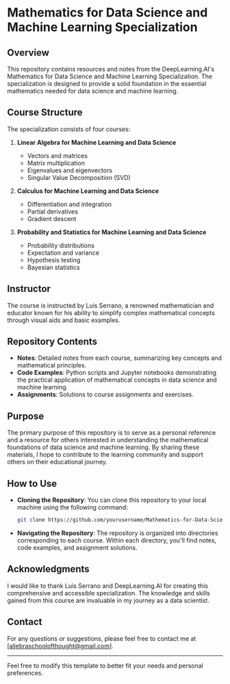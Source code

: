 # Mathematics for Data Science and Machine Learning Specialization

## Overview

This repository contains resources and notes from the DeepLearning.AI's Mathematics for Data Science and Machine Learning Specialization. The specialization is designed to provide a solid foundation in the essential mathematics needed for data science and machine learning.

## Course Structure

The specialization consists of four courses:

1. **Linear Algebra for Machine Learning and Data Science**
   - Vectors and matrices
   - Matrix multiplication
   - Eigenvalues and eigenvectors
   - Singular Value Decomposition (SVD)

2. **Calculus for Machine Learning and Data Science**
   - Differentiation and integration
   - Partial derivatives
   - Gradient descent

3. **Probability and Statistics for Machine Learning and Data Science**
   - Probability distributions
   - Expectation and variance
   - Hypothesis testing
   - Bayesian statistics

  
## Instructor

The course is instructed by Luis Serrano, a renowned mathematician and educator known for his ability to simplify complex mathematical concepts through visual aids and basic examples.

## Repository Contents

- **Notes**: Detailed notes from each course, summarizing key concepts and mathematical principles.
- **Code Examples**: Python scripts and Jupyter notebooks demonstrating the practical application of mathematical concepts in data science and machine learning.
- **Assignments**: Solutions to course assignments and exercises.

## Purpose

The primary purpose of this repository is to serve as a personal reference and a resource for others interested in understanding the mathematical foundations of data science and machine learning. By sharing these materials, I hope to contribute to the learning community and support others on their educational journey.

## How to Use

- **Cloning the Repository**: You can clone this repository to your local machine using the following command:
  ```bash
  git clone https://github.com/yourusername/Mathematics-for-Data-Science-and-Machine-Learning.git
  ```

- **Navigating the Repository**: The repository is organized into directories corresponding to each course. Within each directory, you'll find notes, code examples, and assignment solutions.

## Acknowledgments

I would like to thank Luis Serrano and DeepLearning.AI for creating this comprehensive and accessible specialization. The knowledge and skills gained from this course are invaluable in my journey as a data scientist.

## Contact

For any questions or suggestions, please feel free to contact me at [aljebraschoolofthought@gmail.com].

---

Feel free to modify this template to better fit your needs and personal preferences.
